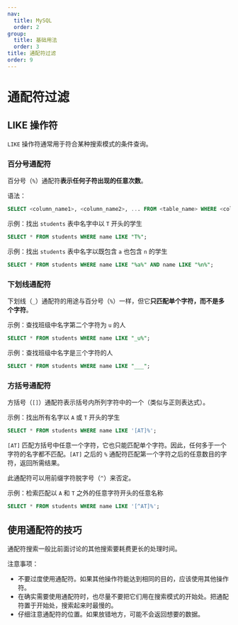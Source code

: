 ```yaml
---
nav:
  title: MySQL
  order: 2
group:
  title: 基础用法
  order: 3
title: 通配符过滤
order: 9
---
```


# 通配符过滤

## LIKE 操作符

`LIKE` 操作符通常用于符合某种搜索模式的条件查询。

### 百分号通配符

百分号（`%`）通配符**表示任何子符出现的任意次数**。

语法：

```sql
SELECT <column_name1>, <column_name2>, ... FROM <table_name> WHERE <column_name> LIKE "<pattern_words>%";
```

示例：找出 `students` 表中名字中以 `T` 开头的学生

```sql
SELECT * FROM students WHERE name LIKE "T%";
```

示例：找出 `students` 表中名字以既包含 `a` 也包含 `n` 的学生

```sql
SELECT * FROM students WHERE name LIKE "%a%" AND name LIKE "%n%";
```

### 下划线通配符

下划线（`_`）通配符的用途与百分号（`%`）一样，但它**只匹配单个字符，而不是多个字符**。

示例：查找班级中名字第二个字符为 `u` 的人

```sql
SELECT * FROM students WHERE name LIKE "_u%";
```

示例：查找班级中名字是三个字符的人

```sql
SELECT * FROM students WHERE name LIKE "___";
```

### 方括号通配符

方括号（`[]`）通配符表示括号内所列字符中的一个（类似与正则表达式）。

示例：找出所有名字以 `A` 或 `T` 开头的学生

```sql
SELECT * FROM students WHERE name LIKE '[AT]%';
```

`[AT]` 匹配方括号中任意一个字符，它也只能匹配单个字符。因此，任何多于一个字符的名字都不匹配。`[AT]` 之后的 `%` 通配符匹配第一个字符之后的任意数目的字符，返回所需结果。

此通配符可以用前缀字符脱字号（`^`）来否定。

示例：检索匹配以 `A` 和 `T` 之外的任意字符开头的任意名称

```sql
SELECT * FROM students WHERE name LIKE '[^AT]%';
```

## 使用通配符的技巧

通配符搜索一般比前面讨论的其他搜索要耗费更长的处理时间。

注意事项：

- 不要过度使用通配符。如果其他操作符能达到相同的目的，应该使用其他操作符。
- 在确实需要使用通配符时，也尽量不要把它们用在搜索模式的开始处。把通配符置于开始处，搜索起来时最慢的。
- 仔细注意通配符的位置。如果放错地方，可能不会返回想要的数据。
